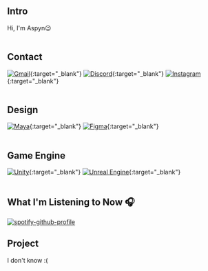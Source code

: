 <!-- 소개 -->
## Intro
Hi, I'm Aspyn😉
<br>
<br>

<!-- 연락처 -->
## Contact
[![Gmail](https://img.shields.io/badge/gmail-333333.svg?&style=for-the-badge&logo=gmail&logoColor=D9E6F2)](https://mail.google.com/mail/?view=cm&fs=1&to=aspyn.j04@gmail.com){:target="_blank"} [![Discord](https://img.shields.io/badge/discord-333333.svg?&style=for-the-badge&logo=discord&logoColor=D9E6F2)](https://www.discord.com/users/826455342350073887){:target="_blank"} [![Instagram](https://img.shields.io/badge/instagram-333333.svg?&style=for-the-badge&logo=instagram&logoColor=D9E6F2)](https://instagram.com/aspyn._.j){:target="_blank"}
<br>
<br>

<!-- 관심사 -->
<!-- 디자인 툴 --> 
## Design
[![Maya](https://img.shields.io/badge/MAYA-333333.svg?&style=for-the-badge&logo=autodeskmaya&logoColor=D9E6F2)](https://www.autodesk.com/kr/products/maya/overview?cjdata=MXxOfDB8WXww&term=1-YEAR&AID=13084954&PID=8206971&SID=jkp_Cj0KCQiAire5BhCNARIsAM53K1i_bXqpodsAy80L6Rmj3_mSL3-p3ta_9YlVXM4LMULDPqfWV1h2NJ4aAkNSEALw_wcB&cjevent=01aa58f09dec11ef837f00c30a18b8fc&mktvar002=afc_kr_deeplink&affname=8206971_13084954&tab=subscription&plc=MAYA){:target="_blank"}
[![Figma](https://img.shields.io/badge/figma-333333.svg?&style=for-the-badge&logo=figma&logoColor=D9E6F2)](https://www.figma.com/){:target="_blank"}
<br>
<br>

<!-- 게임 엔진 -->
## Game Engine
[![Unity](https://img.shields.io/badge/Unity-333333.svg?&style=for-the-badge&logo=unity&logoColor=D9E6F2)](https://unity.com/){:target="_blank"} [![Unreal Engine](https://img.shields.io/badge/Unreal%20Engine-333333.svg?&style=for-the-badge&logo=unrealengine&logoColor=D9E6F2)](https://unrealengine.com/){:target="_blank"}
<br>
<br>

<!-- 현재 음악 -->
## What I'm Listening to Now 🎧
[![spotify-github-profile](https://spotify-github-profile.kittinanx.com/api/view?uid=w4t3eqsuqrcbvab78aaoi6rdd&cover_image=true&theme=natemoo-re&show_offline=true&background_color=1e1e1e&interchange=false&bar_color=ffffff&bar_color_cover=true)](https://spotify-github-profile.kittinanx.com/api/view?uid=w4t3eqsuqrcbvab78aaoi6rdd&redirect=true)
<br>

<!-- 참여 프로젝트 -->
## Project
I don't know :(
<br>
<br>
<br>


<!--
뭐 더 꾸미지?? 
-->

<!-- 백준 / 실버까지 더 키우고 보여지게 하기 -->
<!-- [![Solved.ac Profile](http://mazassumnida.wtf/api/generate_badge?boj=aspyn_04_j)](https://solved.ac/aspyn_04_j) -->

<!-- 연락 수단 -->
<!--
## CONTACT
[![Google Badge](https://img.shields.io/badge/Gmail-EA4335.svg?&style=for-the-badge&logo=Gmail&logoColor=white)](mailto:aspyn.j04@gmail.com)
<img alt="Gmail" src ="https://img.shields.io/badge/Gmail-EA4335.svg?&style=for-the-badge&logo=Gmail&logoColor=white"/>
[Google Badge - aspyn.j04@gmail.com](mailto:aspyn.j04@gmail.com)
 -->
